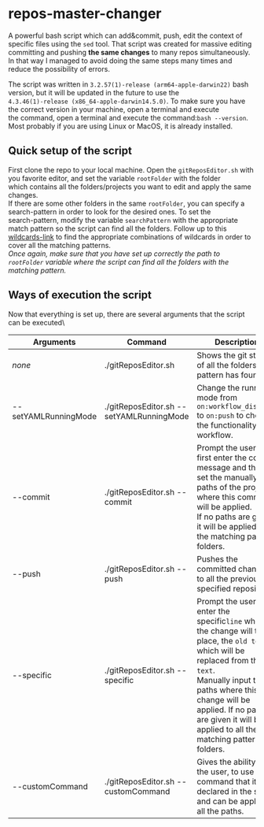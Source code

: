 # repos-master-changer
A powerful bash script which can add&commit, push, edit the context of specific files using the `sed` tool. That script was created for massive editing\
committing and pushing **the same changes** to many repos simultaneously.\
In that way I managed to avoid doing the same steps many times and reduce the possibility of errors.

The script was written in `3.2.57(1)-release (arm64-apple-darwin22)` bash version, but it will be updated in the future to use the\
`4.3.46(1)-release (x86_64-apple-darwin14.5.0)`. To make sure you have the correct version in your machine, open a terminal and execute\
the command, open a terminal and execute the command:`bash --version`. Most probably if you are using Linux or MacOS, it is already installed.

## Quick setup of the script
First clone the repo to your local machine. Open the `gitReposEditor.sh` with you favorite editor, and set the variable `rootFolder` with the folder\
which contains all the folders/projects you want to edit and apply the same changes.\
If there are some other folders in the same `rootFolder`, you can specify a search-pattern in order to look for the desired ones. To set the\
search-pattern, modify the variable `searchPattern` with the appropriate match pattern so the script can find all the folders. Follow up to this\
[wildcards-link](https://tldp.org/LDP/GNU-Linux-Tools-Summary/html/x11655.htm) to find the appropriate combinations of wildcards in order to cover all the matching patterns.\
*Once again, make sure that you have set up correctly the path to `rootFolder` variable where the script can find all the folders with the matching pattern.*


## Ways of execution the script
Now that everything is set up, there are several arguments that the script can be executed\

| **Arguments**        | **Command**                              | Description                                                                                                                                                                                                                                                                            |
|----------------------|------------------------------------------|----------------------------------------------------------------------------------------------------------------------------------------------------------------------------------------------------------------------------------------------------------------------------------------|
| *none*               | ./gitReposEditor.sh                      | Shows the git status of all the folders the pattern has found                                                                                                                                                                                                                          |
| --setYAMLRunningMode | ./gitReposEditor.sh --setYAMLRunningMode | Change the running mode from `on:workflow_dispatch` to `on:push` to check the functionality of workflow.                                                                                                                                                                               |
| --commit             | ./gitReposEditor.sh --commit             | Prompt the user to first enter the commit message and then set the manually the paths of the projects where this command will be applied.<br> If no paths are given it will be applied to all the matching pattern folders.                                                            |
| --push               | ./gitReposEditor.sh --push               | Pushes the committed changes to all the previous specified repositories                                                                                                                                                                                                                |
| --specific           | ./gitReposEditor.sh --specific           | Prompt the user to enter the specific`line` where the change will take place, the `old text` which will be replaced from the `new text`.<br> Manually input the paths where this change will be applied. If no paths are given it will be applied to all the matching pattern folders. |
| --customCommand      | ./gitReposEditor.sh --customCommand      | Gives the ability to the user, to use a command that it not declared in the script, and can be applied to all the paths.                                                                                                                                                               |
